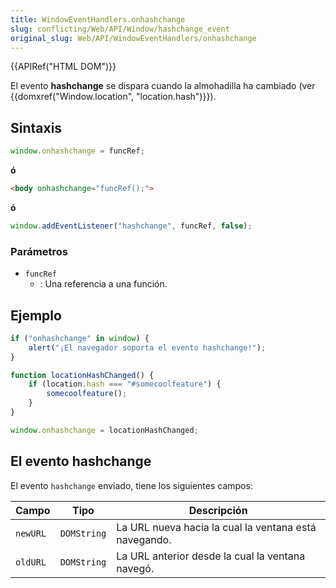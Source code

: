 ```yaml
---
title: WindowEventHandlers.onhashchange
slug: conflicting/Web/API/Window/hashchange_event
original_slug: Web/API/WindowEventHandlers/onhashchange
---
```


{{APIRef("HTML DOM")}}

El evento **hashchange** se dispara cuando la almohadilla ha cambiado (ver {{domxref("Window.location", "location.hash")}}).

## Sintaxis

```js
window.onhashchange = funcRef;
```

**ó**

```html
<body onhashchange="funcRef();">
```

**ó**

```js
window.addEventListener("hashchange", funcRef, false);
```

### Parámetros

- `funcRef`
  - : Una referencia a una función.

## Ejemplo

```js
if ("onhashchange" in window) {
    alert("¡El navegador soporta el evento hashchange!");
}

function locationHashChanged() {
    if (location.hash === "#somecoolfeature") {
        somecoolfeature();
    }
}

window.onhashchange = locationHashChanged;
```

## El evento hashchange

El evento `hashchange` enviado, tiene los siguientes campos:

| Campo                                                 | Tipo        | Descripción                                           |
| ----------------------------------------------------- | ----------- | ----------------------------------------------------- |
| `newURL` | `DOMString` | La URL nueva hacia la cual la ventana está navegando. |
| `oldURL` | `DOMString` | La URL anterior desde la cual la ventana navegó.      |
